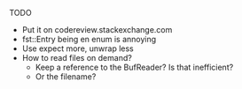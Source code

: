 TODO
* Put it on codereview.stackexchange.com
* fst::Entry being en enum is annoying
* Use expect more, unwrap less
* How to read files on demand?
	* Keep a reference to the BufReader? Is that inefficient?
	* Or the filename?

